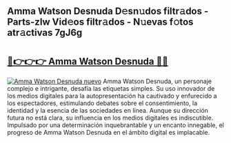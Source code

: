 ## Amma Watson Desnuda D𝚎sn𝚞dos filtr𝚊dos - Parts-zIw Vid𝚎os filtr𝚊dos - N𝚞evas f𝚘tos atr𝚊ctivas 7gJ6g

# <h2><a href="http://mb665ty.tromn.icu/?c=Amma+Watson+Desnuda">🔗👉👉👉 Amma Watson Desnuda 🔗🔗</a></h2>

[![Amma Watson Desnuda nuevo](https://i.imgur.com/pEAQMta.gif)](http://mb665ty.tromn.icu/?c=Amma+Watson+Desnuda)
Amma Watson Desnuda, un personaje complejo e intrigante, desafía las etiquetas simples. Su uso innovador de los medios digitales para la autopresentación ha cautivado y enfurecido a los espectadores, estimulando debates sobre el consentimiento, la identidad y la esencia de las sociedades en línea. Aunque su dirección futura no está clara, su influencia en los medios digitales es indiscutible. Impulsado por una determinación inquebrantable y un encanto innegable, el progreso de Amma Watson Desnuda en el ámbito digital es implacable.
